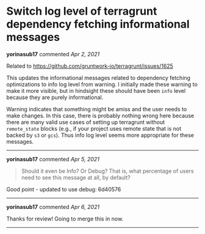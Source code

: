 # Switch log level of terragrunt dependency fetching informational messages

**yorinasub17** commented *Apr 2, 2021*

Related to https://github.com/gruntwork-io/terragrunt/issues/1625

This updates the informational messages related to dependency fetching optimizations to info log level from warning. I initially made these warning to make it more visible, but in hindsight these should have been `info` level because they are purely informational.

Warning indicates that something might be amiss and the user needs to make changes. In this case, there is probably nothing wrong here because there are many valid use cases of setting up terragrunt without `remote_state` blocks (e.g., if your project uses remote state that is not backed by `s3` or `gcs`). Thus info log level seems more appropriate for these messages.
<br />
***


**yorinasub17** commented *Apr 5, 2021*

> Should it even be Info? Or Debug? That is, what percentage of users need to see this message at all, by default?

Good point - updated to use debug: 6d40576
***

**yorinasub17** commented *Apr 6, 2021*

Thanks for review! Going to merge this in now.
***

